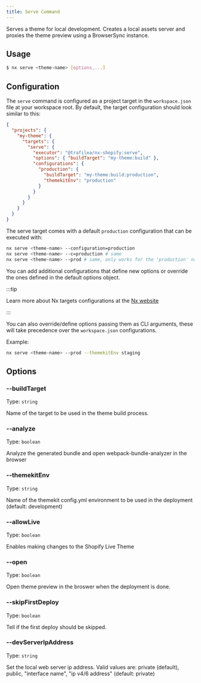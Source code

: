 ```yaml
---
title: Serve Command
---
```


Serves a theme for local development. Creates a local assets server and proxies the theme preview using a BrowserSync instance.

## Usage

```bash
$ nx serve <theme-name> [options,...]
```

## Configuration

The `serve` command is configured as a project target in the `workspace.json` file at your workspace root. By default, the target configuration should look similar to this:

```json
{
  "projects": {
    "my-theme": {
      "targets": {
        "serve": {
          "executor": "@trafilea/nx-shopify:serve",
          "options": { "buildTarget": "my-theme:build" },
          "configurations": {
            "production": {
              "buildTarget": "my-theme:build:production",
              "themekitEnv": "production"
            }
          }
        }
      }
    }
  }
}
```

The serve target comes with a default `production` configuration that can be executed with:

```bash
nx serve <theme-name> --configuration=production
nx serve <theme-name> --c=production # same
nx serve <theme-name> --prod # same, only works for the 'production' named config
```

You can add additional configurations that define new options or override the ones defined in the default options object.

:::tip

Learn more about Nx targets configurations at the [Nx website](https://nx.dev)

:::

You can also override/define options passing them as CLI arguments, these will take precedence over the `workspace.json` configurations.

Example:

```bash
nx serve <theme-name> --prod --themekitEnv staging
```

## Options

### --buildTarget

Type: `string`

Name of the target to be used in the theme build process.

### --analyze

Type: `boolean`

Analyze the generated bundle and open webpack-bundle-analyzer in the browser

### --themekitEnv

Type: `string`

Name of the themekit config.yml environment to be used in the deployment (default: development)

### --allowLive

Type: `boolean`

Enables making changes to the Shopify Live Theme

### --open

Type: `boolean`

Open theme preview in the broswer when the deployment is done.

### --skipFirstDeploy

Type: `boolean`

Tell if the first deploy should be skipped.

### --devServerIpAddress

Type: `string`

Set the local web server ip address. Valid values are: private (default), public, "interface name", "ip v4/6 address" (default: private)
